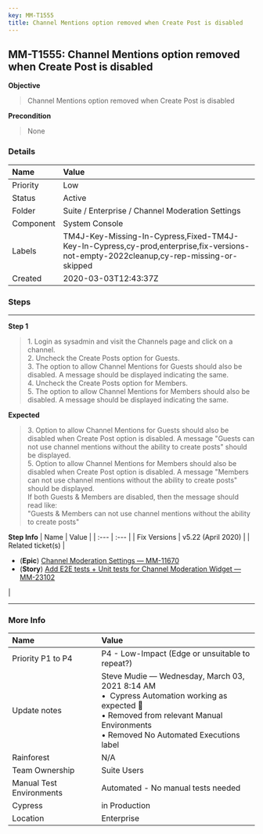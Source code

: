 ```yaml
---
key: MM-T1555
title: Channel Mentions option removed when Create Post is disabled
---
```


## MM-T1555: Channel Mentions option removed when Create Post is disabled

**Objective**

> <article>Channel Mentions option removed when Create Post is disabled</article>

**Precondition**

> <article>None</article>

### Details

| Name      | Value                                                                                                                                 |
| :-------- | :------------------------------------------------------------------------------------------------------------------------------------ |
| Priority  | Low                                                                                                                                   |
| Status    | Active                                                                                                                                |
| Folder    | Suite / Enterprise / Channel Moderation Settings                                                                                      |
| Component | System Console                                                                                                                        |
| Labels    | TM4J-Key-Missing-In-Cypress,Fixed-TM4J-Key-In-Cypress,cy-prod,enterprise,fix-versions-not-empty-2022cleanup,cy-rep-missing-or-skipped |
| Created   | 2020-03-03T12:43:37Z                                                                                                                  |

### Steps

<hr/>

**Step 1**

> <article>1. Login as sysadmin and visit the Channels page and click on a channel. <br />2. Uncheck the Create Posts option for Guests. <br />3. The option to allow Channel Mentions for Guests should also be disabled. A message should be displayed indicating the same. <br />4. Uncheck the Create Posts option for Members. <br />5. The option to allow Channel Mentions for Members should also be disabled. A message should be displayed indicating the same.</article>

**Expected**

> <article>3. Option to allow Channel Mentions for Guests should also be disabled when Create Post option is disabled. A message &quot;Guests can not use channel mentions without the ability to create posts&quot; should be displayed. <br />5. Option to allow Channel Mentions for Members should also be disabled when Create Post option is disabled. A message &quot;Members can not use channel mentions without the ability to create posts&quot; should be displayed. <br />If both Guests &amp; Members are disabled, then the message should read like:<br />&quot;Guests &amp; Members can not use channel mentions without the ability to create posts&quot;</article>

**Step Info**
| Name | Value |
| :--- | :--- |
| Fix Versions | v5.22 (April 2020) |
| Related ticket(s) | <ul><li>(<strong>Epic</strong>) <a href="https://mattermost.atlassian.net/browse/MM-11670">Channel Moderation Settings — MM-11670</a></li><li>(<strong>Story</strong>) <a href="http://mmthttps%3A//mattermost.atlassian.net/browse/MM-23102">Add E2E tests + Unit tests for Channel Moderation Widget — MM-23102</a></li></ul> |

<hr/>

### More Info

| Name                     | Value                                                                                                                                                                                         |
| :----------------------- | :-------------------------------------------------------------------------------------------------------------------------------------------------------------------------------------------- |
| Priority P1 to P4        | P4 - Low-Impact (Edge or unsuitable to repeat?)                                                                                                                                               |
| Update notes             | Steve Mudie — Wednesday, March 03, 2021 8:14 AM<br>• &nbsp;Cypress Automation working as expected 🎉<br>• Removed from relevant Manual Environments<br>• Removed No Automated Executions label |
| Rainforest               | N/A                                                                                                                                                                                           |
| Team Ownership           | Suite Users                                                                                                                                                                                   |
| Manual Test Environments | Automated - No manual tests needed                                                                                                                                                            |
| Cypress                  | in Production                                                                                                                                                                                 |
| Location                 | Enterprise                                                                                                                                                                                    |
